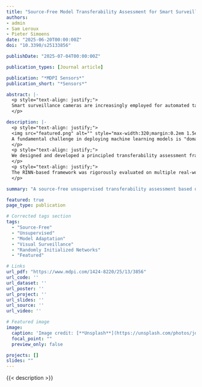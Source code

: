 ```yaml
---
title: "Source-Free Model Transferability Assessment for Smart Surveillance via Randomly Initialized Networks"
authors:
- admin
- Sam Leroux
- Pieter Simoens
date: "2025-06-20T00:00:00Z"
doi: "10.3390/s25133856"

publishDate: "2025-07-04T00:00:00Z"

publication_types: [Journal article]

publication: "*MDPI Sensors*"
publication_short: "*Sensors*"

abstract: |-
  <p style="text-align: justify;">
  Smart surveillance cameras are increasingly employed for automated tasks such as event and anomaly detection within smart city infrastructures. However, the heterogeneity of deployment environments, ranging from densely populated urban intersections to quiet residential neighborhoods, renders the use of a single, universal model suboptimal. To address this, we propose the construction of a model zoo comprising models trained for diverse environmental contexts. We introduce an automated transferability assessment framework that identifies the most suitable model for a new deployment site. This task is particularly challenging in smart surveillance settings, where both source data and labeled target data are typically unavailable. Existing approaches often depend on pretrained embeddings or assumptions about model uncertainty, which may not hold reliably in real-world scenarios. In contrast, our method leverages embeddings generated by randomly initialized neural networks (RINNs) to construct task-agnostic reference embeddings without relying on pretraining. By comparing feature representations of the target data extracted using both pretrained models and RINNs, this method eliminates the need for labeled data. Structural similarity between embeddings is quantified using minibatch-Centered Kernel Alignment (CKA), enabling efficient and scalable model ranking. We evaluate our method on realistic surveillance datasets across multiple downstream tasks, including object tagging, anomaly detection, and event classification. Our embedding-level score achieves high correlations with ground-truth model rankings (relative to fine-tuned baselines), attaining Kendall’s 𝜏 values of 0.95, 0.94, and 0.89 on these tasks, respectively. These results demonstrate that our framework consistently selects the most transferable model, even when the specific downstream task or objective is unknown. This confirms the practicality of our approach as a robust, low-cost precursor to model adaptation or retraining.
  </p>

description: |-
  <p style="text-align: justify;">
  <img src="featured.png" alt="" style="max-width:320;margin:0.2em 1.5em 0.2em 0em;float:left;" class="pub-img" >
  A fundamental challenge in deploying machine learning models is "domain shift," where performance degrades when a model encounters data different from its training set. This problem is magnified by real-world operational constraints, specifically the "source-free, unsupervised" setting. "Source-free" means the original training data is inaccessible due to privacy or commercial confidentiality, while "unsupervised" means the new target domain has no ground-truth labels for evaluation. This dual constraint renders traditional model selection and adaptation methods ineffective.
  </p>
  <p style="text-align: justify;">
  We designed and developed a principled transferability assessment framework that operates effectively under these demanding conditions. The core innovation is the use of Randomly Initialized Neural Networks (RINNs) as an unbiased, task-agnostic reference. Instead of relying on potentially biased features, our framework evaluates a pretrained model’s suitability by measuring the alignment of its learnt representation structure against the RINNs' outputs on the target data. This comparison, quantified efficiently using minibatch Centered Kernel Alignment (CKA), provides a robust score to rank models without needing source data or target labels.
  </p>
  <p style="text-align: justify;">
  The RINN-based framework was rigorously evaluated on multiple real-world surveillance datasets and downstream tasks, including object tagging, event classification, and anomaly detection. It consistently outperformed state-of-the-art baselines, demonstrating high Kendall's τ correlation between its predicted model ranking and the actual ground-truth performance ranking. This work provides a robust and practical solution for the critical first step of model adaptation in privacy-sensitive and data-limited systems.
  </p>

summary: "A source-free unsupervised transferability assessment based on RINN and embedding similarity tailored for surveillance data to identify optimal general-purpose model for adaptation."

featured: true
page_type: publication

# Corrected tags section
tags:
  - "Source-Free"
  - "Unsupervised"
  - "Model Adaptation"
  - "Visual Surveillance"
  - "Randomly Initialized Networks"
  - "Featured"

# Links
url_pdf: "https://www.mdpi.com/1424-8220/25/13/3856"
url_code: ''
url_dataset: ''
url_poster: ''
url_project: ''
url_slides: ''
url_source: ''
url_video: ''

# Featured image
image:
  caption: 'Image credit: [**Unsplash**](https://unsplash.com/photos/jdD8gXaTZsc)'
  focal_point: ""
  preview_only: false

projects: []
slides: ""
---
```


{{< description >}}